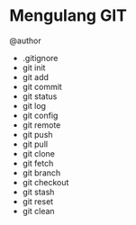 # Mengulang GIT

@author 

- .gitignore
- git init
- git add
- git commit
- git status
- git log
- git config
- git remote
- git push
- git pull
- git clone
- git fetch
- git branch
- git checkout
- git stash
- git reset
- git clean